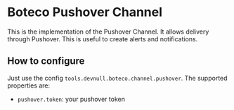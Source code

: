 # Boteco Pushover Channel

This is the implementation of the Pushover Channel. It allows delivery through Pushover. This is useful to create
alerts and notifications.

## How to configure

Just use the config `tools.devnull.boteco.channel.pushover`. The supported properties are:

- `pushover.token`: your pushover token
